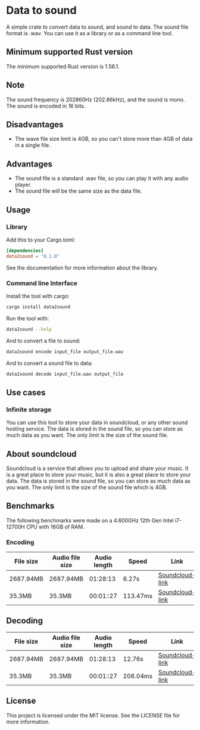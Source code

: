 # Data to sound
A simple crate to convert data to sound, and sound to data. The sound file format is .wav.
You can use it as a library or as a command line tool.

## Minimum supported Rust version
The minimum supported Rust version is 1.56.1.

## Note
The sound frequency is 202860Hz (202.86kHz), and the sound is mono. The sound is encoded in 16 bits.
## Disadvantages
- The wave file size limit is 4GB, so you can't store more than 4GB of data in a single file.
## Advantages
- The sound file is a standard .wav file, so you can play it with any audio player.
- The sound file will be the same size as the data file.


## Usage
### Library
Add this to your Cargo.toml:
```toml
[dependencies]
data2sound = "0.1.0"
```
See the documentation for more information about the library.

### Command line Interface
Install the tool with cargo:
```bash
cargo install data2sound
```
Run the tool with:
```bash
data2sound --help
```

And to convert a file to sound:
```bash
data2sound encode input_file output_file.wav
```
And to convert a sound file to data:
```bash
data2sound decode input_file.wav output_file
```

## Use cases
### Infinite storage
You can use this tool to store your data in soundcloud, or any other sound hosting service. The data is stored in the sound file, so you can store as much data as you want. The only limit is the size of the sound file.

## About soundcloud
Soundcloud is a service that allows you to upload and share your music. It is a great place to store your music, but it is also a great place to store your data. The data is stored in the sound file, so you can store as much data as you want. The only limit is the size of the sound file which is 4GB.

## Benchmarks
The following benchmarks were made on a 4.600GHz 12th Gen Intel i7-12700H CPU with 16GB of RAM.
### Encoding
| File size | Audio file size | Audio length | Speed | Link |
|-----------|-----------------|------|-------| ---- |
| 2687.94MB | 2687.94MB | 01:28:13 | 6.27s | [Soundcloud-link](https://soundcloud.com/awiteb/pop-os-2204-amd64-intel-23iso) |
| 35.3MB | 35.3MB | 00:01::27 | 113.47ms | [Soundcloud-link](https://soundcloud.com/awiteb/rust-1671zip) |
## Decoding
| File size | Audio file size | Audio length | Speed | Link |
|-----------|-----------------|------|-------| ---- |
| 2687.94MB | 2687.94MB | 01:28:13 | 12.76s | [Soundcloud-link](https://soundcloud.com/awiteb/pop-os-2204-amd64-intel-23iso) |
| 35.3MB | 35.3MB | 00:01::27 | 206.04ms | [Soundcloud-link](https://soundcloud.com/awiteb/rust-1671zip) |


## License
This project is licensed under the MIT license. See the LICENSE file for more information.
